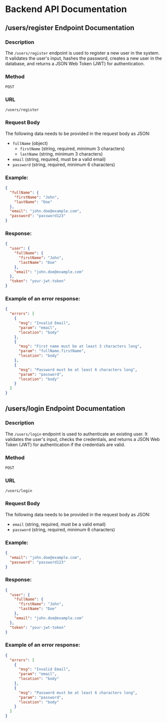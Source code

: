 # Backend API Documentation

## /users/register Endpoint Documentation

### Description
The `/users/register` endpoint is used to register a new user in the system. It validates the user's input, hashes the password, creates a new user in the database, and returns a JSON Web Token (JWT) for authentication.

### Method
`POST`

### URL
`/users/register`

### Request Body
The following data needs to be provided in the request body as JSON:
- `fullName` (object)
  - `firstName` (string, required, minimum 3 characters)
  - `lastName` (string, minimum 3 characters)
- `email` (string, required, must be a valid email)
- `password` (string, required, minimum 6 characters)

### Example:
```json
{
  "fullName": {
    "firstName": "John",
    "lastName": "Doe"
  },
  "email": "john.doe@example.com",
  "password": "password123"
}
```

### Response:
```json
{
  "user": {
    "fullName": {
      "firstName": "John",
      "lastName": "Doe"
    },
    "email": "john.doe@example.com"
  },
  "token": "your-jwt-token"
}
```

### Example of an error response:
```json
{
  "errors": [
    {
      "msg": "Invalid Email",
      "param": "email",
      "location": "body"
    },
    {
      "msg": "First name must be at least 3 characters long",
      "param": "fullName.firstName",
      "location": "body"
    },
    {
      "msg": "Password must be at least 6 characters long",
      "param": "password",
      "location": "body"
    }
  ]
}
```

## /users/login Endpoint Documentation

### Description
The `/users/login` endpoint is used to authenticate an existing user. It validates the user's input, checks the credentials, and returns a JSON Web Token (JWT) for authentication if the credentials are valid.

### Method
`POST`

### URL
`/users/login`

### Request Body
The following data needs to be provided in the request body as JSON:
- `email` (string, required, must be a valid email)
- `password` (string, required, minimum 6 characters)

### Example:
```json
{
  "email": "john.doe@example.com",
  "password": "password123"
}
```

### Response:
```json
{
  "user": {
    "fullName": {
      "firstName": "John",
      "lastName": "Doe"
    },
    "email": "john.doe@example.com"
  },
  "token": "your-jwt-token"
}
```

### Example of an error response:
```json
{
  "errors": [
    {
      "msg": "Invalid Email",
      "param": "email",
      "location": "body"
    },
    {
      "msg": "Password must be at least 6 characters long",
      "param": "password",
      "location": "body"
    }
  ]
}
```